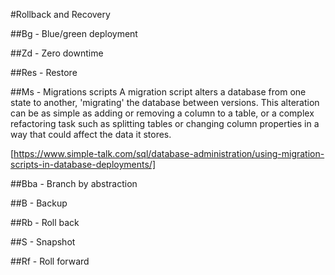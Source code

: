 #Rollback and Recovery

##Bg - Blue/green deployment

##Zd - Zero downtime

##Res - Restore

##Ms - Migrations scripts
A migration script alters a database from one state to another, 'migrating' the database between versions. This alteration can be as simple as adding or removing a column to a table, or a complex refactoring task such as splitting tables or changing column properties in a way that could affect the data it stores.

[https://www.simple-talk.com/sql/database-administration/using-migration-scripts-in-database-deployments/]

##Bba - Branch by abstraction

##B - Backup

##Rb - Roll back

##S - Snapshot

##Rf - Roll forward